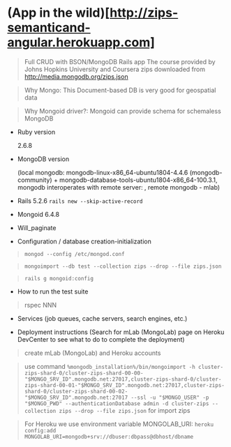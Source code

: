 # (App in the wild)[http://zips-semanticand-angular.herokuapp.com]

> Full CRUD with BSON/MongoDB Rails app
> The course provided by Johns Hopkins University and Coursera
> zips downloaded from http://media.mongodb.org/zips.json

> Why Mongo:
>   This Document-based DB is very good for geospatial data

> Why Mongoid driver?:
>   Mongoid can provide schema for schemaless MongoDB

* Ruby version

  2.6.8

* MongoDB version

  (local mongodb: mongodb-linux-x86_64-ubuntu1804-4.4.6 (mongodb-community) +
  mongodb-database-tools-ubuntu1804-x86_64-100.3.1,
  mongodb interoperates with remote server: , remote mongodb - mlab)

* Rails 5.2.6 `rails new --skip-active-record`

* Mongoid 6.4.8

* Will_paginate

* Configuration / database creation-initialization

> `mongod --config /etc/mongod.conf`

> `mongoimport --db test --collection zips --drop --file zips.json`

> `rails g mongoid:config`

* How to run the test suite

> rspec NNN

* Services (job queues, cache servers, search engines, etc.)

* Deployment instructions (Search for mLab (MongoLab) page on Heroku DevCenter to see what to do to complete the deployment)

> create mLab (MongoLab) and Heroku accounts

> use command `%mongodb_installation%/bin/mongoimport -h cluster-zips-shard-0/cluster-zips-shard-00-00-"$MONGO_SRV_ID".mongodb.net:27017,cluster-zips-shard-0/cluster-zips-shard-00-01-"$MONGO_SRV_ID".mongodb.net:27017,cluster-zips-shard-0/cluster-zips-shard-00-02-"$MONGO_SRV_ID".mongodb.net:27017 --ssl -u "$MONGO_USER" -p "$MONGO_PWD" --authenticationDatabase admin -d cluster-zips --collection zips --drop --file zips.json` for import zips

> For Heroku we use environment variable MONGOLAB_URI: `heroku config:add MONGOLAB_URI=mongodb+srv://dbuser:dbpass@dbhost/dbname`
